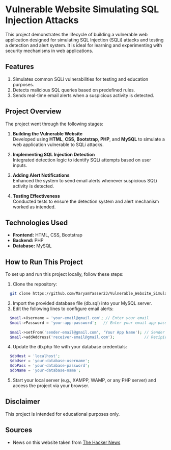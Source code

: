 # **Vulnerable Website Simulating SQL Injection Attacks**

This project demonstrates the lifecycle of building a vulnerable web application designed for simulating SQL Injection (SQLi) attacks and testing a detection and alert system. It is ideal for learning and experimenting with security mechanisms in web applications.

## **Features**

1. Simulates common SQLi vulnerabilities for testing and education purposes.
2. Detects malicious SQL queries based on predefined rules.
3. Sends real-time email alerts when a suspicious activity is detected.

## **Project Overview**

The project went through the following stages:

1. **Building the Vulnerable Website**  
   Developed using **HTML**, **CSS**, **Bootstrap**, **PHP**, and **MySQL** to simulate a web application vulnerable to SQLi attacks.

2. **Implementing SQL Injection Detection**  
   Integrated detection logic to identify SQLi attempts based on user inputs.

3. **Adding Alert Notifications**  
   Enhanced the system to send email alerts whenever suspicious SQLi activity is detected.

4. **Testing Effectiveness**  
   Conducted tests to ensure the detection system and alert mechanism worked as intended.

## **Technologies Used**
- **Frontend:** HTML, CSS, Bootstrap  
- **Backend:** PHP  
- **Database:** MySQL  

## **How to Run This Project**

To set up and run this project locally, follow these steps:

1. Clone the repository:
```bash
  git clone https://github.com/MaryamYasser23/Vulnerable_Website_Simulating_SQL_Injection_Attacks.git
```
2. Import the provided database file (db.sql) into your MySQL server.
3. Edit the following lines to configure email alerts:
```php
  $mail->Username = 'your-email@gmail.com'; // Enter your email
  $mail->Password = 'your-app-password';   // Enter your email app password
  
  $mail->setFrom('sender-email@gmail.com', 'Your App Name'); // Sender details
  $mail->addAddress('receiver-email@gmail.com');             // Recipient email
```
4. Update the db.php file with your database credentials:
```php
  $dbHost = 'localhost';
  $dbUser = 'your-database-username';
  $dbPass = 'your-database-password';
  $dbName = 'your-database-name';
```
5. Start your local server (e.g., XAMPP, WAMP, or any PHP server) and access the project via your browser.

## **Disclaimer**

This project is intended for educational purposes only.

## **Sources**

- News on this website taken from [The Hacker News](https://thehackernews.com/)






